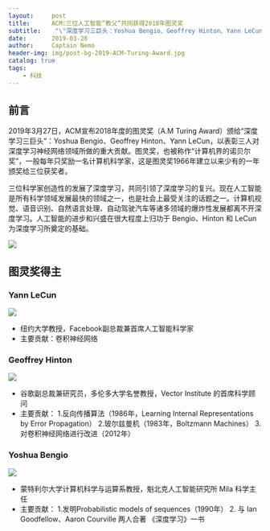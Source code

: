 ```yaml
---
layout:     post
title:      ACM:三位人工智能“教父”共同获得2018年图灵奖
subtitle:    "\"深度学习三巨头：Yoshua Bengio、Geoffrey Hinton、Yann LeCun\""
date:       2019-03-28
author:     Captain Nemo
header-img: img/post-bg-2019-ACM-Turing-Award.jpg
catalog: true
tags:
    - 科技
---
```



## 前言
2019年3月27日，ACM宣布2018年度的图灵奖（A.M Turing Award）颁给“深度学习三巨头”：Yoshua Bengio、Geoffrey Hinton、Yann LeCun，以表彰三人对深度学习神经网络领域所做的重大贡献。图灵奖，也被称作“计算机界的诺贝尔奖”，一般每年只奖励一名计算机科学家，这是图灵奖1966年建立以来少有的一年颁奖给三位获奖者。

三位科学家创造性的发展了深度学习，共同引领了深度学习的复兴。现在人工智能是所有科学领域发展最快的领域之一，也是社会上最受关注的话题之一。计算机视觉、语音识别、自然语言处理、自动驾驶汽车等诸多领域的爆炸性发展都离不开深度学习。人工智能的进步和兴盛在很大程度上归功于 Bengio、Hinton 和 LeCun 为深度学习所奠定的基础。

![](https://upload-images.jianshu.io/upload_images/16369454-de729fc3ab4a071e.jpg?imageMogr2/auto-orient/strip%7CimageView2/2/w/1240)

## 图灵奖得主
### Yann LeCun
![](https://upload-images.jianshu.io/upload_images/16369454-38c41b31c0f080a3.jpg?imageMogr2/auto-orient/strip%7CimageView2/2/w/1240)
 - 纽约大学教授，Facebook副总裁兼首席人工智能科学家
 - 主要贡献：卷积神经网络
 

### Geoffrey Hinton
![](https://upload-images.jianshu.io/upload_images/16369454-0446cb16d230a358.jpg?imageMogr2/auto-orient/strip%7CimageView2/2/w/1240)
 - 谷歌副总裁兼研究员，多伦多大学名誉教授，Vector Institute 的首席科学顾问
 - 主要贡献：
     1.反向传播算法（1986年，Learning Internal Representations by Error Propagation）
     2.玻尔兹曼机（1983年，Boltzmann Machines）
     3. 对卷积神经网络进行改进（2012年）

### Yoshua Bengio
![](https://upload-images.jianshu.io/upload_images/16369454-ad1594289c6ad88a.jpg?imageMogr2/auto-orient/strip%7CimageView2/2/w/1240)
 - 蒙特利尔大学计算机科学与运算系教授，魁北克人工智能研究所 Mila 科学主任
 - 主要贡献：
     1.发明Probabilistic models of sequences（1990年）
     2. 与 Ian Goodfellow、Aaron Courville 两人合著 《深度学习》一书
 
